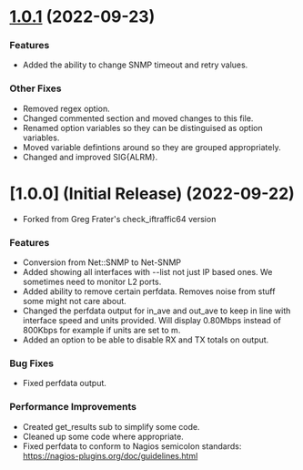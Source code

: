 <a name="1.0.1"></a>
# [1.0.1](https://github.com/Tylan/check_snmp_iftraffic/compare/v1.0.0...v1.0.1) (2022-09-23)

### Features

* Added the ability to change SNMP timeout and retry values.

### Other Fixes

* Removed regex option.
* Changed commented section and moved changes to this file.
* Renamed option variables so they can be distinguised as option variables.
* Moved variable defintions around so they are grouped appropriately.
* Changed and improved SIG{ALRM}.

<a name="1.0.0"></a>
# [1.0.0] (Initial Release) (2022-09-22)

* Forked from Greg Frater's check_iftraffic64 version

### Features

* Conversion from Net::SNMP to Net-SNMP
* Added showing all interfaces with --list not just IP based ones.  We sometimes need to monitor L2 ports.
* Added ability to remove certain perfdata.  Removes noise from stuff some might not care about.
* Changed the perfdata output for in_ave and out_ave to keep in line with interface speed and units provided.  Will 
  display 0.80Mbps instead of 800Kbps for example if units are set to m.
* Added an option to be able to disable RX and TX totals on output.

### Bug Fixes

* Fixed perfdata output.

### Performance Improvements

* Created get_results sub to simplify some code.
* Cleaned up some code where appropriate.
* Fixed perfdata to conform to Nagios semicolon standards: https://nagios-plugins.org/doc/guidelines.html
